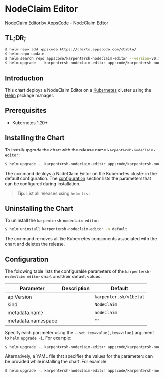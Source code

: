 # NodeClaim Editor

[NodeClaim Editor by AppsCode](https://appscode.com) - NodeClaim Editor

## TL;DR;

```bash
$ helm repo add appscode https://charts.appscode.com/stable/
$ helm repo update
$ helm search repo appscode/karpentersh-nodeclaim-editor --version=v0.18.0
$ helm upgrade -i karpentersh-nodeclaim-editor appscode/karpentersh-nodeclaim-editor -n default --create-namespace --version=v0.18.0
```

## Introduction

This chart deploys a NodeClaim Editor on a [Kubernetes](http://kubernetes.io) cluster using the [Helm](https://helm.sh) package manager.

## Prerequisites

- Kubernetes 1.20+

## Installing the Chart

To install/upgrade the chart with the release name `karpentersh-nodeclaim-editor`:

```bash
$ helm upgrade -i karpentersh-nodeclaim-editor appscode/karpentersh-nodeclaim-editor -n default --create-namespace --version=v0.18.0
```

The command deploys a NodeClaim Editor on the Kubernetes cluster in the default configuration. The [configuration](#configuration) section lists the parameters that can be configured during installation.

> **Tip**: List all releases using `helm list`

## Uninstalling the Chart

To uninstall the `karpentersh-nodeclaim-editor`:

```bash
$ helm uninstall karpentersh-nodeclaim-editor -n default
```

The command removes all the Kubernetes components associated with the chart and deletes the release.

## Configuration

The following table lists the configurable parameters of the `karpentersh-nodeclaim-editor` chart and their default values.

|     Parameter      | Description |              Default              |
|--------------------|-------------|-----------------------------------|
| apiVersion         |             | <code>karpenter.sh/v1beta1</code> |
| kind               |             | <code>NodeClaim</code>            |
| metadata.name      |             | <code>nodeclaim</code>            |
| metadata.namespace |             | <code>""</code>                   |


Specify each parameter using the `--set key=value[,key=value]` argument to `helm upgrade -i`. For example:

```bash
$ helm upgrade -i karpentersh-nodeclaim-editor appscode/karpentersh-nodeclaim-editor -n default --create-namespace --version=v0.18.0 --set apiVersion=karpenter.sh/v1beta1
```

Alternatively, a YAML file that specifies the values for the parameters can be provided while
installing the chart. For example:

```bash
$ helm upgrade -i karpentersh-nodeclaim-editor appscode/karpentersh-nodeclaim-editor -n default --create-namespace --version=v0.18.0 --values values.yaml
```
